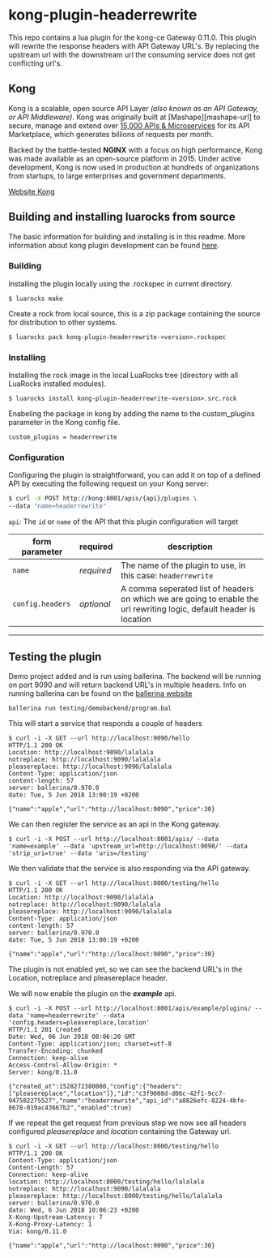 # kong-plugin-headerrewrite
This repo contains a lua plugin for the kong-ce Gateway 0.11.0. 
This plugin will rewrite the response headers with API Gateway URL's.
By replacing the upstream url with the downstream url the consuming service does not get conflicting url's.

## Kong
Kong is a scalable, open source API Layer *(also known as an API Gateway, or
API Middleware)*. Kong was originally built at [Mashape][mashape-url] to
secure, manage and extend over [15,000 APIs &
Microservices](http://stackshare.io/mashape/how-mashape-manages-over-15000-apis-and-microservices)
for its API Marketplace, which generates billions of requests per month.

Backed by the battle-tested **NGINX** with a focus on high performance, Kong
was made available as an open-source platform in 2015. Under active
development, Kong is now used in production at hundreds of organizations from
startups, to large enterprises and government departments.

[Website Kong](https://getkong.org/)

## Building and installing luarocks from source

The basic information for building and installing is in this readme. More information about kong plugin development can be found [here](https://getkong.org/docs/0.11.x/plugin-development/).

### Building
Installing the plugin locally using the .rockspec in current directory.
```
$ luarocks make
```

Create a rock from local source, this is a zip package containing the source for distribution to other systems.
```
$ luarocks pack kong-plugin-headerrewrite-<version>.rockspec
```

### Installing

Installing the rock image in the local LuaRocks tree (directory with all LuaRocks installed modules).
```
$ luarocks install kong-plugin-headerrewrite-<version>.src.rock
```
Enabeling the package in kong by adding the name to the custom_plugins parameter in the Kong config file.
```
custom_plugins = headerrewrite
```

### Configuration

Configuring the plugin is straightforward, you can add it on top of a defined API by executing the following request on your Kong server:

```bash
$ curl -X POST http://kong:8001/apis/{api}/plugins \
--data "name=headerrewrite"
```

`api`: The `id` or `name` of the API that this plugin configuration will target

form parameter            | required     | description
---                       | ---          | ---
`name`                    | *required*   | The name of the plugin to use, in this case: `headerrewrite`
`config.headers`          | *optional*   | A comma seperated list of headers on which we are going to enable the url rewriting logic, default header is location
----
## Testing the plugin

Demo project added and is run using ballerina.
The backend will be running on port 9090 and will return backend URL's in multiple headers.
Info on running ballerina can be found on the [ballerina website](https://ballerina.io/)

```
ballerina run testing/demobackend/program.bal
```
This will start a service that responds a couple of headers

```
$ curl -i -X GET --url http://localhost:9090/hello
HTTP/1.1 200 OK
Location: http://localhost:9090/lalalala
notreplace: http://localhost:9090/lalalala
pleasereplace: http://localhost:9090/lalalala
Content-Type: application/json
content-length: 57
server: ballerina/0.970.0
date: Tue, 5 Jun 2018 13:00:19 +0200

{"name":"apple","url":"http://localhost:9090","price":30}
```
We can then register the service as an api in the Kong gateway.

```
$ curl -i -X POST --url http://localhost:8001/apis/ --data 'name=example' --data 'upstream_url=http://localhost:9090/' --data 'strip_uri=true' --data 'uris=/testing'
```
We then validate that the service is also responding via the API gateway.

```
$ curl -i -X GET --url http://localhost:8000/testing/hello
HTTP/1.1 200 OK
Location: http://localhost:9090/lalalala
notreplace: http://localhost:9090/lalalala
pleasereplace: http://localhost:9090/lalalala
Content-Type: application/json
content-length: 57
server: ballerina/0.970.0
date: Tue, 5 Jun 2018 13:00:19 +0200

{"name":"apple","url":"http://localhost:9090","price":30}
```

The plugin is not enabled yet, so we can see the backend URL's in the Location, notreplace and pleasereplace header.

We will now enable the plugin on the ***example*** api.
```
$ curl -i -X POST --url http://localhost:8001/apis/example/plugins/ --data 'name=headerrewrite' --data 'config.headers=pleasereplace,location'
HTTP/1.1 201 Created
Date: Wed, 06 Jun 2018 08:06:20 GMT
Content-Type: application/json; charset=utf-8
Transfer-Encoding: chunked
Connection: keep-alive
Access-Control-Allow-Origin: *
Server: kong/0.11.0

{"created_at":1528272380000,"config":{"headers":["pleasereplace","location"]},"id":"c3f9008d-d06c-42f1-9cc7-947582275527","name":"headerrewrite","api_id":"a8826efc-8224-4bfe-8678-019ac43667b2","enabled":true}
```
If we repeat the get request from previous step we now see all headers configured *pleasereplace* and *location* containing the Gateway url.

```
$ curl -i -X GET --url http://localhost:8000/testing/hello
HTTP/1.1 200 OK
Content-Type: application/json
Content-Length: 57
Connection: keep-alive
location: http://localhost:8000/testing/hello/lalalala
notreplace: http://localhost:9090/lalalala
pleasereplace: http://localhost:8000/testing/hello/lalalala
server: ballerina/0.970.0
date: Wed, 6 Jun 2018 10:06:23 +0200
X-Kong-Upstream-Latency: 7
X-Kong-Proxy-Latency: 1
Via: kong/0.11.0

{"name":"apple","url":"http://localhost:9090","price":30}
```